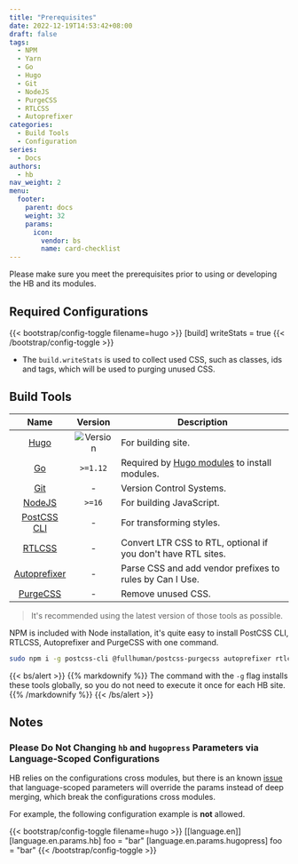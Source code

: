 ```yaml
---
title: "Prerequisites"
date: 2022-12-19T14:53:42+08:00
draft: false
tags:
  - NPM
  - Yarn
  - Go
  - Hugo
  - Git
  - NodeJS
  - PurgeCSS
  - RTLCSS
  - Autoprefixer
categories:
  - Build Tools
  - Configuration
series:
  - Docs
authors:
  - hb
nav_weight: 2
menu:
  footer:
    parent: docs
    weight: 32
    params:
      icon:
        vendor: bs
        name: card-checklist
---
```


Please make sure you meet the prerequisites prior to using or developing the HB and its modules.

## Required Configurations

{{< bootstrap/config-toggle filename=hugo >}}
[build]
  writeStats = true
{{< /bootstrap/config-toggle >}}

- The `build.writeStats` is used to collect used CSS, such as classes, ids and tags, which will be used to purging unused CSS.

## Build Tools

| Name | Version | Description
|:-:|:-:|---
| [Hugo](https://gohugo.io/installation/) | ![Version](https://img.shields.io/badge/dynamic/json?color=blue&label=requirements&query=requirements&url=https://api.razonyang.com/v1/hugo/modules/github.com/hbstack/hb&style=flat-square) | For building site.
| [Go](https://go.dev/dl/) | `>=1.12` | Required by [Hugo modules](https://gohugo.io/hugo-modules/use-modules/#prerequisite) to install modules.
| [Git](https://git-scm.com/downloads) | - | Version Control Systems.
| [NodeJS](https://nodejs.org/) | `>=16` | For building JavaScript.
| [PostCSS CLI](https://github.com/postcss/postcss-cli) | - | For transforming styles.
| [RTLCSS](https://rtlcss.com/) | - | Convert LTR CSS to RTL, optional if you don't have RTL sites.
| [Autoprefixer](https://github.com/postcss/autoprefixer) | - | Parse CSS and add vendor prefixes to rules by Can I Use.
| [PurgeCSS](https://purgecss.com/) | - | Remove unused CSS.

> It's recommended using the latest version of those tools as possible.

NPM is included with Node installation, it's quite easy to install PostCSS CLI, RTLCSS, Autoprefixer and PurgeCSS with one command.

```sh
sudo npm i -g postcss-cli @fullhuman/postcss-purgecss autoprefixer rtlcss
```

{{< bs/alert >}}
{{% markdownify %}}
The command with the `-g` flag installs these tools globally, so you do not need to execute it once for each HB site.
{{% /markdownify %}}
{{< /bs/alert >}}

## Notes

### Please Do Not Changing `hb` and `hugopress` Parameters via Language-Scoped Configurations

HB relies on the configurations cross modules, but there is an known [issue](https://github.com/gohugoio/hugo/issues/10620) that language-scoped parameters will override the params instead of deep merging, which break the configurations cross modules.

For example, the following configuration example is **not** allowed.

{{< bootstrap/config-toggle filename=hugo >}}
[[language.en]]
[language.en.params.hb]
foo = "bar"
[language.en.params.hugopress]
foo = "bar"
{{< /bootstrap/config-toggle >}}
